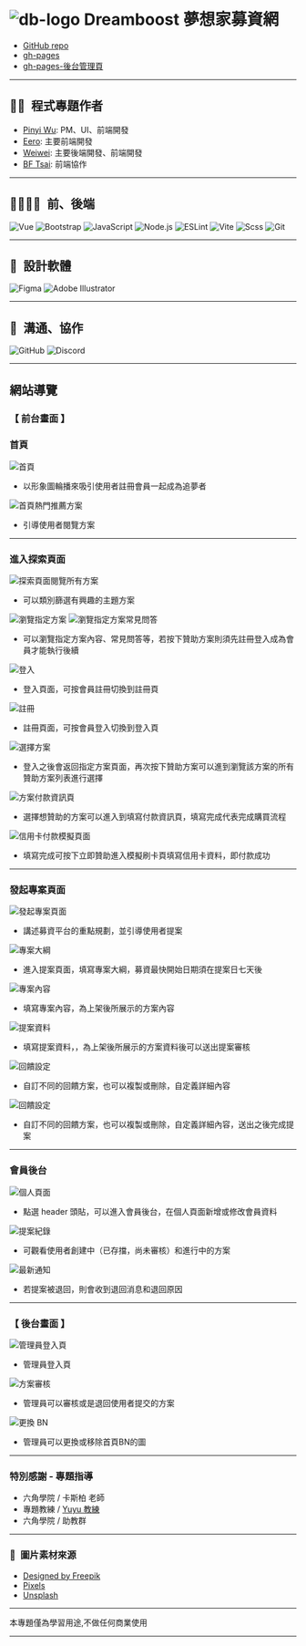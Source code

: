 # ![db-logo](https://raw.githubusercontent.com/PinyiW0/DreamBoost/b9f75522c7091e2a7e1dae8c7cb7e818b6974727/public/images/home/userIcon36.svg) Dreamboost 夢想家募資網

* [GitHub repo](https://github.com/PinyiW0/DreamBoost/tree/main)
* [gh-pages](https://pinyiw0.github.io/DreamBoost/#/)
* [gh-pages-後台管理頁](https://pinyiw0.github.io/DreamBoost/#/admin/login)

---

## 🕺💃&ensp;程式專題作者

  - [Pinyi Wu](https://github.com/PinyiW0): PM、UI、前端開發
  - [Eero](https://github.com/sksak75312): 主要前端開發
  - [Weiwei](https://github.com/cieliscute): 主要後端開發、前端開發
  - [BF Tsai](https://github.com/bftsai): 前端協作

---

##  🧑‍💻👩‍💻&ensp;前、後端
![Vue](https://img.shields.io/badge/Vue3-4FC08D?style=for-the-badge&logo=vue.js&logoColor=white)
![Bootstrap](https://img.shields.io/badge/bootstrap-%238511FA.svg?style=for-the-badge&logo=bootstrap&logoColor=white)
![JavaScript](https://img.shields.io/badge/javascript-%23323330.svg?style=for-the-badge&logo=javascript&logoColor=%23F7DF1E)
![Node.js](https://img.shields.io/badge/Node.js-339933?style=for-the-badge&logo=node.js&logoColor=white)
![ESLint](https://img.shields.io/badge/ESLint-4B32C3?style=for-the-badge&logo=ESLint&logoColor=white)
![Vite](https://img.shields.io/badge/vite-%23646CFF.svg?style=for-the-badge&logo=vite&logoColor=white)
![Scss](https://img.shields.io/badge/sass-%23CC6699?style=for-the-badge&logo=sass&logoColor=white)
![Git](https://img.shields.io/badge/git-%23F05033.svg?style=for-the-badge&logo=git&logoColor=white)

---

##  🎨&ensp;設計軟體
![Figma](https://img.shields.io/badge/figma-%23F24E1E?style=for-the-badge&logo=figma&logoColor=white)
![Adobe Illustrator](https://img.shields.io/badge/adobe%20illustrator-%23310000?style=for-the-badge&logo=adobeillustrator)

---

##  🤝&ensp;溝通、協作
![GitHub](https://img.shields.io/badge/github-%23121011.svg?style=for-the-badge&logo=github&logoColor=white)
![Discord](https://img.shields.io/badge/Discord-%235865F2.svg?style=for-the-badge&logo=discord&logoColor=white)

---

##  網站導覽
### 【 前台畫面 】
### 首頁
![首頁](https://github.com/PinyiW0/picture/blob/main/images/01%202024-03-15%20noon6.21.54.png?raw=true)
- 以形象圖輪播來吸引使用者註冊會員一起成為追夢者

![首頁熱門推薦方案](https://github.com/PinyiW0/picture/blob/main/images/01%202024-03-15%20noon6.22.07.png?raw=true)
- 引導使用者閱覽方案

---

### 進入探索頁面
![探索頁面閱覽所有方案](https://github.com/PinyiW0/picture/blob/main/images/01%202024-03-15%20noon6.22.42.png?raw=true)
- 可以類別篩選有興趣的主題方案

![瀏覽指定方案](https://github.com/PinyiW0/picture/blob/main/images/01%202024-03-15%20noon6.23.16.png?raw=true)
![瀏覽指定方案常見問答](https://github.com/PinyiW0/picture/blob/main/images/01%202024-03-15%20noon6.25.35.png?raw=true)

- 可以瀏覽指定方案內容、常見問答等，若按下贊助方案則須先註冊登入成為會員才能執行後續

![登入](https://github.com/PinyiW0/picture/blob/main/images/01%202024-03-15%20noon6.23.30.png?raw=true)
- 登入頁面，可按會員註冊切換到註冊頁

![註冊](https://github.com/PinyiW0/picture/blob/main/images/01%202024-03-15%20noon6.23.37.png?raw=true)
- 註冊頁面，可按會員登入切換到登入頁

![選擇方案](https://github.com/PinyiW0/picture/blob/main/images/01%202024-03-15%20noon6.25.46.png?raw=true)
- 登入之後會返回指定方案頁面，再次按下贊助方案可以進到瀏覽該方案的所有贊助方案列表進行選擇

![方案付款資訊頁](https://github.com/PinyiW0/picture/blob/main/images/01%202024-03-15%20noon6.26.17.png?raw=true)
- 選擇想贊助的方案可以進入到填寫付款資訊頁，填寫完成代表完成購買流程

![信用卡付款模擬頁面](https://github.com/PinyiW0/picture/blob/main/images/01%202024-03-15%20noon6.27.22.png?raw=true)
- 填寫完成可按下立即贊助進入模擬刷卡頁填寫信用卡資料，即付款成功

---

### 發起專案頁面
![發起專案頁面](https://github.com/PinyiW0/picture/blob/main/images/01%202024-03-15%20%E6%99%9Anoon8.24.40.png?raw=true)
- 講述募資平台的重點規劃，並引導使用者提案

![專案大綱](https://github.com/PinyiW0/picture/blob/main/images/01%202024-03-15%20noon6.27.54.png?raw=true)
- 進入提案頁面，填寫專案大綱，募資最快開始日期須在提案日七天後

![專案內容](https://github.com/PinyiW0/picture/blob/main/images/01%202024-03-15%20noon6.29.16.png?raw=true)
- 填寫專案內容，為上架後所展示的方案內容

![提案資料](https://github.com/PinyiW0/picture/blob/main/images/01%202024-03-15%20noon6.30.39.png?raw=true)
- 填寫提案資料，，為上架後所展示的方案資料後可以送出提案審核

![回饋設定](https://github.com/PinyiW0/picture/blob/main/images/01%202024-03-15%20noon6.31.28.png?raw=true)
- 自訂不同的回饋方案，也可以複製或刪除，自定義詳細內容

![回饋設定](https://github.com/PinyiW0/picture/blob/main/images/01%202024-03-15%20noon6.31.28.png?raw=true)
- 自訂不同的回饋方案，也可以複製或刪除，自定義詳細內容，送出之後完成提案

---

### 會員後台
![個人頁面](https://github.com/PinyiW0/picture/blob/main/images/01%202024-03-15%20noon6.48.58.png?raw=true)
- 點選 header 頭貼，可以進入會員後台，在個人頁面新增或修改會員資料

![提案紀錄](https://github.com/PinyiW0/picture/blob/main/images/01%202024-03-15%20noon6.49.07.png?raw=true)
- 可觀看使用者創建中（已存擋，尚未審核）和進行中的方案

![最新通知](https://github.com/PinyiW0/picture/blob/main/images/01%202024-03-15%20noon6.49.20.png?raw=true)
- 若提案被退回，則會收到退回消息和退回原因

---

### 【 後台畫面 】
![管理員登入頁](https://github.com/PinyiW0/picture/blob/main/images/012024-03-15%20nooon8.37.40.png?raw=true)
- 管理員登入頁

![方案審核](https://github.com/PinyiW0/picture/blob/main/images/01%202024-03-15%20noon6.20.52.png?raw=true)
- 管理員可以審核或是退回使用者提交的方案

![更換 BN](https://github.com/PinyiW0/picture/blob/main/images/01%202024-03-15%20noon6.21.13.png?raw=true)
- 管理員可以更換或移除首頁BN的圖


---

### 特別感謝 - 專題指導
  - 六角學院 / 卡斯柏 老師
  - 專題教練 / [Yuyu 教練](https://github.com/yuyu0905)
  - 六角學院 / 助教群

---

### 🌄&ensp;圖片素材來源
- [Designed by Freepik](www.freepik.com)
- [Pixels](https://www.pexels.com/zh-tw/)
- [Unsplash](https://unsplash.com/)


---

本專題僅為學習用途,不做任何商業使用

---

